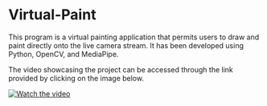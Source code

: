 # Virtual-Paint
This program is a virtual painting application that permits users to draw and paint directly onto the live camera stream. It has been developed using Python, OpenCV, and MediaPipe.

The video showcasing the project can be accessed through the link provided by clicking on the image below.

[![Watch the video](https://img.youtube.com/vi/MbDAJB7sseI/maxresdefault.jpg)](https://youtu.be/MbDAJB7sseI)
